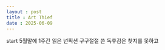 ```yaml
---
layout : post
title : Art Thief
date : 2025-06-09
---
```


start
5월말에 1주간 읽은 넌픽션
구구절절 쓴 독후감은 찾지를 못하고
